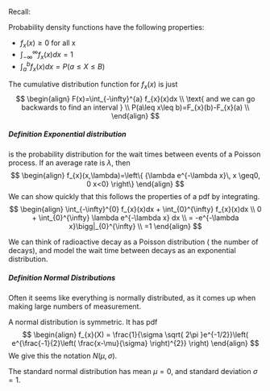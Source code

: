 Recall:

Probability density functions have the following properties:
* $f_{x}(x)\geq 0\text{ for all x }$
* $\int_{-\infty}^{\infty}f_{x}(x)dx=1$
* $\int_{a}^{b} f_{x}(x)dx=P(a\leq X\leq B)$

The cumulative distribution function for $f_{x}(x)$ is just
$$
\begin{align}
F(x)=\int_{-\infty}^{a} f_{x}(x)dx \\
\text{ and we can go backwards to find an interval } \\
P(a\leq x\leq b)=F_{x}(b)-F_{x}(a) \\
\end{align}
$$

##### _Definition_ Exponential distribution
is the probability distribution for the wait times between events of a Poisson process. If an average rate is $\lambda,$ then
$$
\begin{align}
f_{x}(x,\lambda)=\left\{ {\lambda e^{-\lambda x}\, x  \geq0, 0 x<0}  \right\}
\end{align}
$$
We can show quickly that this follows the properties of a pdf by integrating.
$$
\begin{align}
\int_{-\infty}^{0} f_{x}(x)dx + \int_{0}^{\infty} f_{x}(x)dx \\
0 + \int_{0}^{\infty} \lambda e^{-\lambda x} dx \\
= -e^{-\lambda x}\bigg|_{0}^{\infty} \\
=1  
\end{align}
$$


We can think of radioactive decay as a Poisson distribution ( the number of decays), and model the wait time between decays as an exponential distribution.

##### _Definition_ Normal Distributions
Often it seems like everything is normally distributed, as it comes up when making large numbers of measurement. 

A normal distribution is symmetric. It has pdf 
$$
\begin{align}
f_{x}(X) = \frac{1}{\sigma \sqrt{ 2\pi }e^{-1/2}}\left( e^{\frac{-1}{2}\left( \frac{x-\mu}{\sigma} \right)^{2}} \right)
\end{align}
$$
We give this the notation $N(\mu,\sigma)$.

The standard normal distribution has mean $\mu=0,$ and standard deviation $\sigma=1$.

